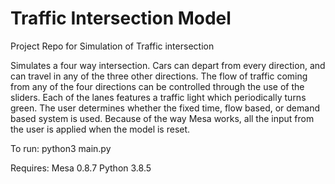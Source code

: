 # Traffic Intersection Model
Project Repo for Simulation of Traffic intersection

Simulates a four way intersection. Cars can depart from every
direction, and can travel in any of the three other directions.
The flow of traffic coming from any of the four directions can be
controlled through the use of the sliders. Each of the lanes features a
traffic light which periodically turns green. The user determines whether
the fixed time, flow based, or demand based system is used. 
Because of the way Mesa works, all the input from the user is applied when the model is reset.

To run: python3 main.py

Requires:
Mesa 0.8.7
Python 3.8.5
